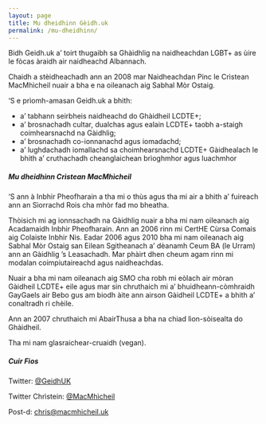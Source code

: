 ```yaml
---
layout: page
title: Mu dheidhinn Gèidh.uk
permalink: /mu-dheidhinn/
---
```


Bidh Geidh.uk a’ toirt thugaibh sa Ghàidhlig na naidheachdan LGBT+ as ùire le fòcas àraidh air naidheachd Albannach.

Chaidh a stèidheachadh ann an 2008 mar Naidheachdan Pinc le Crìstean MacMhìcheil nuair a bha e na oileanach aig Sabhal Mòr Ostaig.

‘S e prìomh-amasan Geidh.uk a bhith:

* a’ tabhann seirbheis naidheachd do Ghàidheil LCDTE+;
* a’ brosnachadh cultar, dualchas agus ealain LCDTE+ taobh a-staigh coimhearsnachd na Gàidhlig;
* a’ brosnachadh  co-ionnanachd agus iomadachd;
* a’ lughdachadh iomallachd sa choimhearsnachd LCDTE+ Gàidhealach le bhith a’ cruthachadh cheanglaichean brìoghmhor agus luachmhor

##### Mu dheidhinn Crìstean MacMhìcheil

‘S ann à Inbhir Pheofharain a tha mi o thùs agus tha mi air a bhith a’ fuireach ann an Sìorrachd Rois cha mhòr fad mo bheatha.

Thòisich mi ag ionnsachadh na Gàidhlig nuair a bha mi nam oileanach aig Acadamaidh Inbhir Pheofharain. Ann an 2006 rinn mi CertHE Cùrsa Comais aig Colaiste Inbhir Nis. Eadar 2006 agus 2010 bha mi nam oileanach aig Sabhal Mòr Ostaig san Eilean Sgitheanach a’ dèanamh Ceum BA (le Urram) ann an Gàidhlig ’s Leasachadh. Mar phàirt dhen cheum agam rinn mi modalan coimpiutaireachd agus naidheachdas.

Nuair a bha mi nam oileanach aig SMO cha robh mi eòlach air mòran Gàidheil LCDTE+ eile agus mar sin chruthaich mi a’ bhuidheann-còmhraidh GayGaels air Bebo gus am biodh àite ann airson Gàidheil LCDTE+ a bhith a’ conaltradh ri chèile.

Ann an 2007 chruthaich mi AbairThusa a bha na chiad lìon-sòisealta do Ghàidheil.

Tha mi nam glasraichear-cruaidh (vegan).

##### Cuir Fios

Twitter: [@GeidhUK](https://www.twitter.com/GeidhUK)

Twitter Chrìstein: [@MacMhìcheil](https://www.twitter.com/MacMhicheil)

Post-d: [chris@macmhicheil.uk](mailto:chris@macmhicheil.uk)
